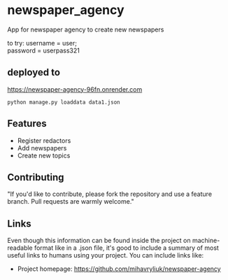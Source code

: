 
# newspaper_agency

App for newspaper agency to create new newspapers

to try:
username = user;  
password = userpass321

## deployed to

https://newspaper-agency-96fn.onrender.com

```To populate db
python manage.py loaddata data1.json

```


## Features


* Register redactors
* Add newspapers
* Create new topics



## Contributing



"If you'd like to contribute, please fork the repository and use a feature
branch. Pull requests are warmly welcome."


## Links

Even though this information can be found inside the project on machine-readable
format like in a .json file, it's good to include a summary of most useful
links to humans using your project. You can include links like:

- Project homepage: https://github.com/mihavryliuk/newspaper-agency
